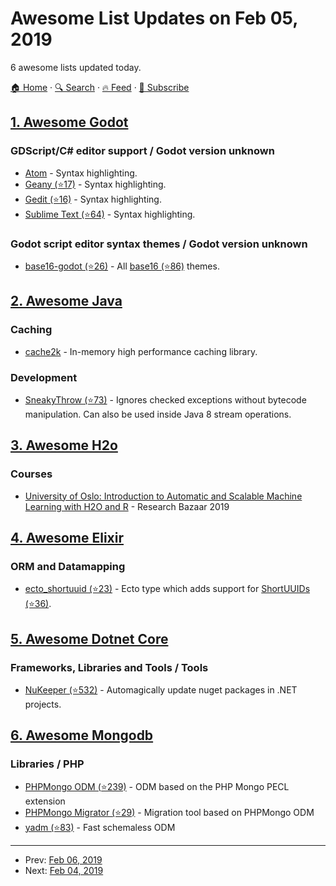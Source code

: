 # Awesome List Updates on Feb 05, 2019

6 awesome lists updated today.

[🏠 Home](/README.md) · [🔍 Search](https://www.trackawesomelist.com/search/) · [🔥 Feed](https://www.trackawesomelist.com/rss.xml) · [📮 Subscribe](https://trackawesomelist.us17.list-manage.com/subscribe?u=d2f0117aa829c83a63ec63c2f&id=36a103854c)



## [1. Awesome Godot](/content/godotengine/awesome-godot/README.md)

### GDScript/C# editor support / Godot version unknown

*   [Atom](https://atom.io/packages/lang-gdscript) - Syntax highlighting.
*   [Geany (⭐17)](https://github.com/haimat/GDScript-Geany) - Syntax highlighting.
*   [Gedit (⭐16)](https://github.com/haimat/GDScript-gedit) - Syntax highlighting.
*   [Sublime Text (⭐64)](https://github.com/beefsack/GDScript-sublime) - Syntax highlighting.

### Godot script editor syntax themes / Godot version unknown

*   [base16-godot (⭐26)](https://github.com/Calinou/base16-godot) - All [base16 (⭐86)](https://github.com/chriskempson/base16) themes.

## [2. Awesome Java](/content/akullpp/awesome-java/README.md)

### Caching

*   [cache2k](https://cache2k.org) - In-memory high performance caching library.

### Development

*   [SneakyThrow (⭐73)](https://github.com/rainerhahnekamp/sneakythrow) - Ignores checked exceptions without bytecode manipulation. Can also be used inside Java 8 stream operations.

## [3. Awesome H2o](/content/h2oai/awesome-h2o/README.md)

### Courses

*   [University of Oslo: Introduction to Automatic and Scalable Machine Learning with H2O and R](https://www.ub.uio.no/english/courses-events/events/all-libraries/2019/research-bazaar-2019.html) - Research Bazaar 2019

## [4. Awesome Elixir](/content/h4cc/awesome-elixir/README.md)

### ORM and Datamapping

*   [ecto\_shortuuid (⭐23)](https://github.com/gpedic/ecto_shortuuid) - Ecto type which adds support for [ShortUUIDs (⭐36)](https://github.com/gpedic/ex_shortuuid).

## [5. Awesome Dotnet Core](/content/thangchung/awesome-dotnet-core/README.md)

### Frameworks, Libraries and Tools / Tools

*   [NuKeeper (⭐532)](https://github.com/NuKeeperDotNet/NuKeeper) - Automagically update nuget packages in .NET projects.

## [6. Awesome Mongodb](/content/ramnes/awesome-mongodb/README.md)

### Libraries / PHP

*   [PHPMongo ODM (⭐239)](https://github.com/sokil/php-mongo) - ODM based on the PHP Mongo PECL extension
*   [PHPMongo Migrator (⭐29)](https://github.com/sokil/php-mongo-migrator) - Migration tool based on PHPMongo ODM
*   [yadm (⭐83)](https://github.com/formapro/yadm) - Fast schemaless ODM

---

- Prev: [Feb 06, 2019](/content/2019/02/06/README.md)
- Next: [Feb 04, 2019](/content/2019/02/04/README.md)